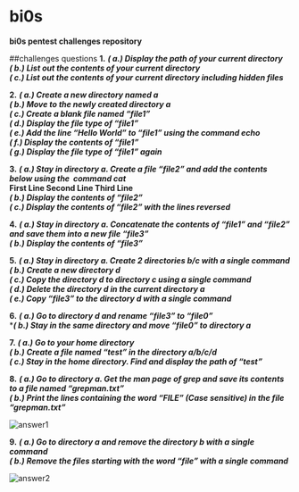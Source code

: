 # bi0s
**bi0s pentest challenges repository**

##challenges questions
**1.**
***( a.) Display the path of your current directory***  
***( b.) List out the contents of your current directory***  
***( c.) List out the contents of your current directory including hidden files***  

**2.**
***( a.) Create a new directory named a***  
***( b.) Move to the newly created directory a***  
***( c.) Create a blank file named “file1”***  
***( d.) Display the file type of “file1”***  
***( e.) Add the line “Hello World” to “file1” using the command echo***  
***( f.) Display the contents of “file1”***  
***( g.) Display the file type of “file1” again***  

**3.**
***( a.) Stay in directory a. Create a file “file2” and add the contents below using the  command cat***  
      **First Line Second Line Third Line**  
***( b.) Display the contents of “file2”***  
***( c.) Display the contents of “file2” with the lines reversed***  

**4.**
***( a.) Stay in directory a. Concatenate the contents of “file1” and “file2” and save them into a new file “file3”***  
***( b.) Display the contents of “file3”***  

**5.**
***( a.) Stay in directory a. Create 2 directories b/c with a single command***  
***( b.) Create a new directory d***  
***( c.) Copy the directory d to directory c using a single command***  
***( d.) Delete the directory d in the current directory a***  
***( e.) Copy “file3” to the directory d with a single command***  

**6.**
***( a.) Go to directory d and rename “file3” to “file0”***  
****( b.) Stay in the same directory and move “file0” to directory a***  

**7.**
***( a.) Go to your home directory***  
***( b.) Create a file named “test” in the directory a/b/c/d***  
***( c.) Stay in the home directory. Find and display the path of “test”***  

  **8.**
***( a.) Go to directory a. Get the man page of grep and save its contents to a file named “grepman.txt”***  
***( b.) Print the lines containing the word “FILE” (Case sensitive) in the file “grepman.txt”***  

![answer1](https://github.com/komalrao1/bi0s/assets/147682987/0ee4ab67-b1c4-4bac-b4cd-915c84eae798)

**9.**
***( a.) Go to directory a and remove the directory b with a single command***  
***( b.) Remove the files starting with the word “file” with a single command***  

![answer2](https://github.com/komalrao1/bi0s/assets/147682987/662264e3-7980-4b53-bf88-3c5dd1d3c16c)





